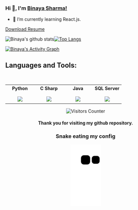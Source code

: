 ### Hi 👋,  I'm [Binaya Sharma!](https://sharmabinaya.com.np/)

<!-- <p align="center">
<a href = "https://www.linkedin.com/in/binayasharma/"><img src="https://github.com/mebinaya/mebinaya/blob/main/Icons/icons8-linkedin-48.png"/></a>
<a href = "https://twitter.com/binayasharma_"><img src="https://github.com/mebinaya/mebinaya/blob/main/Icons/icons8-twitter-48.png"/></a>
<a href = "https://www.instagram.com/sbinaya_/"><img src="https://github.com/mebinaya/mebinaya/blob/main/Icons/icons8-instagram-48.png"/></a>
<a href = "https://www.youtube.com/"><img src="https://github.com/mebinaya/mebinaya/blob/main/Icons/icons8-youtube-48.png"/></a>
<a href="mailto:mebinayasharma@gmail.com"><img src="https://github.com/mebinaya/mebinaya/blob/main/Icons/icons8-gmail-48.png"></a>
<a href="https://sharmabinaya.com.np"><img src="https://github.com/mebinaya/mebinaya/blob/main/Icons/icons8-website-48.png"></a>
</p> -->



- 🌱 I’m currently learning React.js.


[Download Resume](https://sharmabinaya.com.np/)

![Binaya's github stats](https://github-readme-stats.vercel.app/api?username=itsbinaya&count_private=true&show_icons=true&theme=radical)<a href="https://github.com/itsbinaya">[![Top Langs](https://github-readme-stats.vercel.app/api/top-langs/?username=itsbinaya&layout=compact&theme=dark)](https://github.com/itsbinaya)</a>

<a href="https://github.com/itsbinaya/github-readme-activity-graph"><img alt="Binaya's Activity Graph" src="https://activity-graph.herokuapp.com/graph?username=itsbinaya&bg_color=0D1117&color=5BCDEC&line=5BCDEC&point=FFFFFF&hide_border=true" /></a>

## Languages and Tools:
<br/>
<center>
<table>
<tbody align="center">
   
<td align="center" width="25%">
<span><b><center>Python</center></b></span><br/> 
<img height=75px src="https://img.icons8.com/color/2x/python.png"> 
</td>

<td align="center" width="25%">
<span><b><center>C Sharp</center></b></span><br/> 
<img height=75px src="https://seeklogo.com/images/C/c-sharp-c-logo-02F17714BA-seeklogo.com.png"> 
</td>
     
     
  <td align="center" width="25%">
<span><b><center>Java</center></b></span><br/> 
<img height=75px src="https://seeklogo.com/images/J/java-logo-7833D1D21A-seeklogo.com.png"> 
</td>
     
 <td align="center" width="25%">
<span><b><center>SQL Server</center></b></span><br/> 
<img height=75px src="https://seeklogo.com/images/M/microsoft-sql-server-logo-96AF49E2B3-seeklogo.com.png"> 
</td>
         

</tbody>
</table>

<img src="https://visitor-badge.glitch.me/badge?page_id=mebinaya.mebinaya" alt="Visitors Counter">
    
#### <p align="center"> Thank you for visiting my github repository. </p>

   ### Snake eating my config
   
<!--     https://dev.to/mishmanners/how-to-enable-github-actions-on-your-profile-readme-for-a-contribution-graph-4l66 -->
<p align="center">
  <img src="https://github.com/itsbinaya/itsbinaya/raw/output/github-contribution-grid-snake.svg" alt="snake"></center>
</p>

